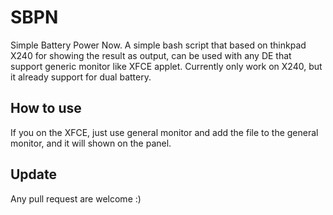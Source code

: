 # SBPN
Simple Battery Power Now. A simple bash script that based on thinkpad X240 for showing the result as output, 
can be used with any DE that support generic monitor like XFCE applet. Currently only work on X240, 
but it already support for dual battery. 

## How to use
If  you on the XFCE, just use general monitor and add the file to the general monitor, and it will shown on the panel.

## Update
Any pull request are welcome :)
